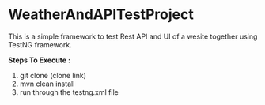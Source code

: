 # WeatherAndAPITestProject

This is a simple framework to test Rest API and UI of a wesite together using TestNG framework. 

<b> Steps To Execute : </b>

1. git clone (clone link)
2. mvn clean install
3. run through the testng.xml file 
